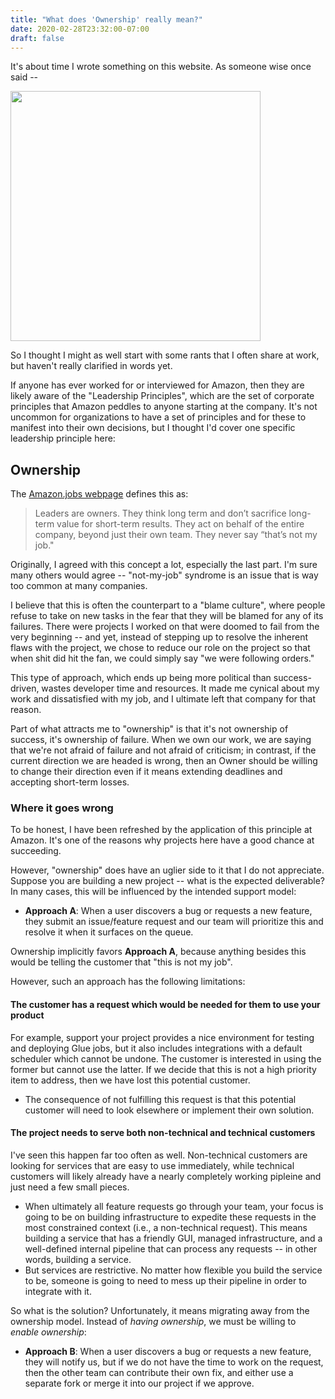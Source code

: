 ```yaml
---
title: "What does 'Ownership' really mean?"
date: 2020-02-28T23:32:00-07:00
draft: false
---
```


It's about time I wrote something on this website. As someone wise
once said --

<img style="text-align: center; display: inline; width: 400px;" src="/img/ive_got_a_lot_of_problems_with_you_people.gif" />

So I thought I might as well start with some rants that I often share
at work, but haven't really clarified in words yet.

If anyone has ever worked for or interviewed for Amazon, then they are
likely aware of the "Leadership Principles", which are the set of
corporate principles that Amazon peddles to anyone starting at the
company. It's not uncommon for organizations to have a set of
principles and for these to manifest into their own decisions, but I
thought I'd cover one specific leadership principle here:

## Ownership

The [Amazon.jobs webpage](https://www.amazon.jobs/en/principles)
defines this as:

> Leaders are owners. They think long term and don’t sacrifice
> long-term value for short-term results. They act on behalf of the
> entire company, beyond just their own team. They never say “that’s
> not my job."

Originally, I agreed with this concept a lot, especially the last
part. I'm sure many others would agree -- "not-my-job" syndrome is an
issue that is way too common at many companies.

I believe that this is often the counterpart to a "blame culture",
where people refuse to take on new tasks in the fear that they will be
blamed for any of its failures. There were projects I worked on that
were doomed to fail from the very beginning -- and yet, instead of
stepping up to resolve the inherent flaws with the project, we chose
to reduce our role on the project so that when shit did hit the fan,
we could simply say "we were following orders."

This type of approach, which ends up being more political than
success-driven, wastes developer time and resources. It made me
cynical about my work and dissatisfied with my job, and I ultimate
left that company for that reason.

Part of what attracts me to "ownership" is that it's not ownership of
success, it's ownership of failure. When we own our work, we are
saying that we're not afraid of failure and not afraid of criticism;
in contrast, if the current direction we are headed is wrong, then an
Owner should be willing to change their direction even if it means
extending deadlines and accepting short-term losses.

### Where it goes wrong

To be honest, I have been refreshed by the application of this
principle at Amazon. It's one of the reasons why projects here have a
good chance at succeeding.

However, "ownership" does have an uglier side to it that I do not
appreciate. Suppose you are building a new project -- what is the
expected deliverable? In many cases, this will be influenced by the
intended support model:

* **Approach A**: When a user discovers a bug or requests a
  new feature, they submit an issue/feature request and our team will
  prioritize this and resolve it when it surfaces on the queue.

Ownership implicitly favors **Approach A**, because anything besides
this would be telling the customer that "this is not my job". 

However, such an approach has the following limitations:

#### The customer has a request which would be needed for them to use your product

For example, support your project provides a nice environment for
testing and deploying Glue jobs, but it also includes integrations
with a default scheduler which cannot be undone. The customer is
interested in using the former but cannot use the latter. If we decide
that this is not a high priority item to address, then we have lost
this potential customer.

* The consequence of not fulfilling this request is that this
  potential customer will need to look elsewhere or implement their
  own solution.

#### The project needs to serve both non-technical and technical customers

I've seen this happen far too often as well. Non-technical customers
are looking for services that are easy to use immediately, while
technical customers will likely already have a nearly completely
working pipleine and just need a few small pieces.

* When ultimately all feature requests go through your team, your
  focus is going to be on building infrastructure to expedite these
  requests in the most constrained context (i.e., a non-technical
  request). This means building a service that has a friendly GUI,
  managed infrastructure, and a well-defined internal pipeline that
  can process any requests -- in other words, building a service.
* But services are restrictive. No matter how flexible you build the
  service to be, someone is going to need to mess up their pipeline in
  order to integrate with it. 

So what is the solution? Unfortunately, it means migrating away from
the ownership model. Instead of *having ownership*, we must be willing
to *enable ownership*:

* **Approach B**: When a user discovers a bug or requests a new
  feature, they will notify us, but if we do not have the time to work
  on the request, then the other team can contribute their own fix,
  and either use a separate fork or merge it into our project if we
  approve.
